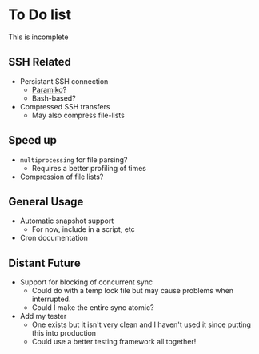 # To Do list

This is incomplete

## SSH Related

* Persistant SSH connection
    * [Paramiko][Paramiko]?
    * Bash-based?
* Compressed SSH transfers
    * May also compress file-lists

[Paramiko]:http://www.paramiko.org/ 

## Speed up

* `multiprocessing` for file parsing?
    * Requires a better profiling of times
* Compression of file lists?

## General Usage

* Automatic snapshot support
    * For now, include in a script, etc
* Cron documentation

## Distant Future

* Support for blocking of concurrent sync
    * Could do with a temp lock file but may cause problems when interrupted.
    * Could I make the entire sync atomic?
* Add my tester
    * One exists but it isn't very clean and I haven't used it since putting this into production
    * Could use a better testing framework all together!

